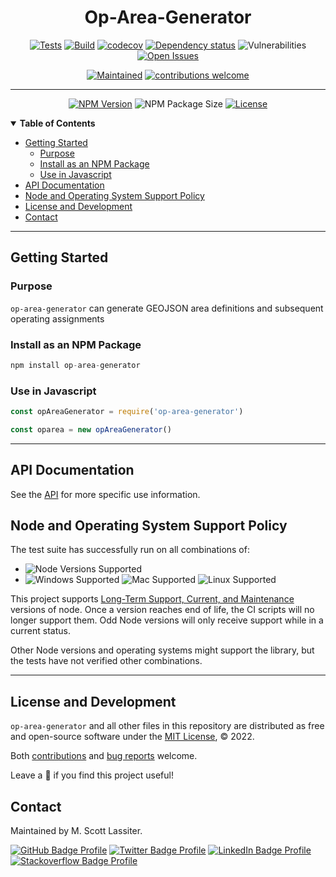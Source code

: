 <div align="center">

# Op-Area-Generator

[![Tests](https://github.com/M-Scott-Lassiter/Op-Area-Generator/actions/workflows/test.yml/badge.svg)](https://github.com/M-Scott-Lassiter/Op-Area-Generator/actions/workflows/test.yml)
[![Build](https://github.com/M-Scott-Lassiter/Op-Area-Generator/actions/workflows/publish.yml/badge.svg)](https://github.com/M-Scott-Lassiter/Op-Area-Generator/actions/workflows/publish.yml)
[![codecov](https://codecov.io/github/M-Scott-Lassiter/Op-Area-Generator/branch/main/graph/badge.svg?token=MLCXIHQJGA)](https://codecov.io/github/M-Scott-Lassiter/Op-Area-Generator)
[![Dependency status](https://img.shields.io/librariesio/release/npm/op-area-generator)](https://www.npmjs.com/package/op-area-generator?activeTab=dependencies)
![Vulnerabilities](https://img.shields.io/snyk/vulnerabilities/npm/op-area-generator)
[![Open Issues](https://img.shields.io/github/issues/m-scott-lassiter/op-area-generator/bug)](https://github.com/M-Scott-Lassiter/Op-Area-Generator/labels/bug)

[![Maintained](https://img.shields.io/badge/Maintained%3F-yes-brightgreen.svg)](#envelope-contact)
[![contributions welcome](https://img.shields.io/badge/contributions-welcome-brightgreen.svg?style=flat)](/../../blob/main/CONTRIBUTING.md)

---

[![NPM Version](https://img.shields.io/npm/v/alphanumeric-encoder)](https://www.npmjs.com/package/op-area-generator)
![NPM Package Size](https://img.shields.io/bundlephobia/min/op-area-generator)
[![License](https://img.shields.io/github/license/M-Scott-Lassiter/Op-Area-Generator)](https://github.com/M-Scott-Lassiter/Op-Area-Generator/blob/main/LICENSE)

</div>

<details open="open">
    <summary><b>Table of Contents</b></summary>

<!-- Note: The toc tags mark autogenerated content. Do not manually modify the content here -->

<!-- toc -->

-   [Getting Started](#getting-started)
    -   [Purpose](#purpose)
    -   [Install as an NPM Package](#install-as-an-npm-package)
    -   [Use in Javascript](#use-in-javascript)
-   [API Documentation](#api-documentation)
-   [Node and Operating System Support Policy](#node-and-operating-system-support-policy)
-   [License and Development](#license-and-development)
-   [Contact](#contact)

<!-- tocstop -->

</details>

---

## Getting Started

### Purpose

`op-area-generator` can generate GEOJSON area definitions and subsequent operating assignments

### Install as an NPM Package

```javascript
npm install op-area-generator
```

### Use in Javascript

```javascript
const opAreaGenerator = require('op-area-generator')

const oparea = new opAreaGenerator()
```

---

## API Documentation

See the [API](/../../blob/main/API.md) for more specific use information.

## Node and Operating System Support Policy

The test suite has successfully run on all combinations of:

-   ![Node Versions Supported](https://img.shields.io/node/v/alphanumeric-encoder)
-   ![Windows Supported](https://img.shields.io/badge/Windows-0078D6?style=for-the-badge=flat&logo=windows&logoColor=white)
    ![Mac Supported](https://img.shields.io/badge/Mac-000000?style=for-the-badge=flat&logo=apple&logoColor=white)
    ![Linux Supported](https://img.shields.io/badge/Linux-FCC624?style=for-the-badge=flat&logo=linux&logoColor=black)

This project supports [Long-Term Support, Current, and Maintenance](https://github.com/nodejs/Release) versions of node. Once a version reaches end of life, the CI scripts will no longer support them. Odd Node versions will only receive support while in a current status.

Other Node versions and operating systems might support the library, but the tests have not verified other combinations.

---

## License and Development

`op-area-generator` and all other files in this repository are distributed as free and open-source software under the [MIT License](/../../blob/main/LICENSE), © 2022.

Both [contributions](/../../blob/main/CONTRIBUTING.md) and [bug reports](https://github.com/M-Scott-Lassiter/Op-Area-Generator/issues/new/choose) welcome.

Leave a :star2: if you find this project useful!

</div>

## Contact

Maintained by M. Scott Lassiter.

[![GitHub Badge Profile](https://img.shields.io/badge/GitHub-100000?style=plastic&logo=github&logoColor=white)](https://github.com/M-Scott-Lassiter)
[![Twitter Badge Profile](https://img.shields.io/badge/Twitter-1DA1F2?style=plastic&logo=twitter&logoColor=white)](https://twitter.com/MScottLassiter)
[![LinkedIn Badge Profile](https://img.shields.io/badge/LinkedIn-0077B5?style=plastic&logo=linkedin&logoColor=white)](https://www.linkedin.com/in/mscottlassiter)
[![Stackoverflow Badge Profile](https://img.shields.io/badge/stackoverflow-orange.svg?longCache=true&style=plastic&logo=stackoverflow&logoColor=white)](https://stackoverflow.com/users/6186333/sandpiper)
